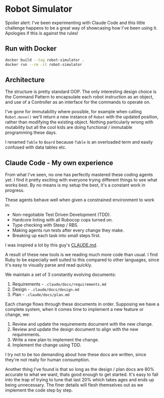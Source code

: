 # Robot Simulator

Spoiler alert: I've been experimenting with Claude Code and this little challenge happens to be a great way of showcasing how I've been using it. Apologies if this is against the rules!

## Run with Docker

```bash
docker build --tag robot-simulator .
docker run --rm -it robot-simulator
```

## Architecture

The structure is pretty standard OOP. The only interesting design choice is the Command Pattern to encapsulate each robot instruction as an object, and use of a Controller as an interface for the commands to operate on.

I've gone for immutability where possible, for example when calling `Robot.move()` we'll return a new instance of `Robot` with the updated position, rather than modifying the existing object. Nothing particularly wrong with mutability but all the cool kids are doing functional / immutable programming these days.

I renamed `Table` to `Board` because `Table` is an overloaded term and easily confused with data tables etc.

## Claude Code - My own experience

From what I've seen, no one has perfectly mastered these coding agents yet. I find it pretty exciting with everyone trying different things to see what works best. By no means is my setup the best, it's a constant work in progress.

These agents behave well when given a constrained environment to work in:

- Non-negotiable Test Driven Development (TDD).
- Hardcore linting with all Rubocop cops turned on.
- Type checking with Steep / RBS.
- Making agents run tests after every change they make.
- Breaking up each task into small steps first.

I was inspired a lot by this guy's [CLAUDE.md](https://github.com/citypaul/.dotfiles/blob/main/claude/.claude/CLAUDE.md).

A result of these new tools is we reading much more code than usual. I find Ruby to be especially well suited to this compared to other languages, since it's easy to visually parse and read quickly.

We maintain a set of 3 constantly evolving documents:

1. Requirements - `.claude/docs/requirements.md`
2. Design - `.claude/docs/design.md`
3. Plan - `.claude/docs/plan.md`

Each change flows through these documents in order. Supposing we have a complete system, when it comes time to implement a new feature or change, we:

1. Review and update the requirements document with the new change.
2. Review and update the design document to align with the new requirements.
3. Write a new plan to implement the change.
4. Implement the change using TDD.

I try not to be too demanding about how these docs are written, since they're not really for human consumption.

Another thing I've found is that so long as the design / plan docs are 80% accurate to what we want, thats good enough to get started. It's easy to fall into the trap of trying to tune that last 20% which takes ages and ends up being unnecessary. The finer details will flesh themselves out as we implement the code step by step.
